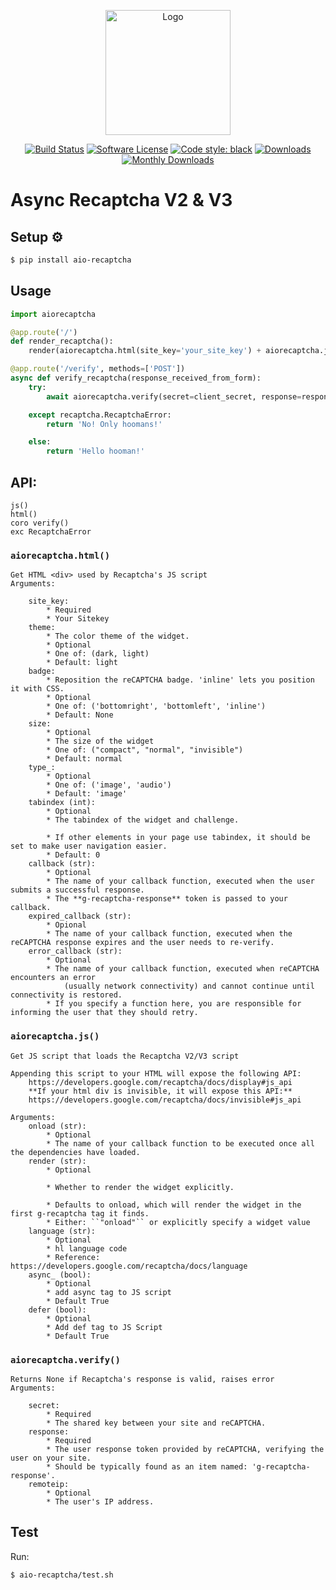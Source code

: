 <p align="center">
  <img src="https://www.iprodev.com/wp-content/uploads/fraud-bot-home.png" alt="Logo" title="AioRecaptcha" height="200" width="200"/>
  <p align="center">
    <a href="https://travis-ci.org/omarryhan/aio-recaptcha"><img alt="Build Status" src="https://travis-ci.org/omarryhan/aio-recaptcha.svg?branch=master"></a>
    <a href="https://github.com/omarryhan/aio-recaptcha"><img alt="Software License" src="https://img.shields.io/badge/license-MIT-brightgreen.svg?style=flat-square"></a>
    <a href="https://github.com/python/black"><img alt="Code style: black" src="https://img.shields.io/badge/code%20style-black-000000.svg" /></a>
    <a href="https://pepy.tech/badge/aio-recaptcha"><img alt="Downloads" src="https://pepy.tech/badge/aio-recaptcha"></a>
    <a href="https://pepy.tech/badge/aio-recaptcha/month"><img alt="Monthly Downloads" src="https://pepy.tech/badge/aio-recaptcha/month"></a>
  </p>
</p>

# Async Recaptcha V2 & V3

## Setup ⚙️

```bash
$ pip install aio-recaptcha
```

## Usage

```python 3.7
import aiorecaptcha

@app.route('/')
def render_recaptcha():
    render(aiorecaptcha.html(site_key='your_site_key') + aiorecaptcha.js())

@app.route('/verify', methods=['POST'])
async def verify_recaptcha(response_received_from_form):
    try:
        await aiorecaptcha.verify(secret=client_secret, response=response_recieved_from_form)

    except recaptcha.RecaptchaError:
        return 'No! Only hoomans!'

    else:
        return 'Hello hooman!'
```

## API:

    js()
    html()
    coro verify()
    exc RecaptchaError

### `aiorecaptcha.html()`

    Get HTML <div> used by Recaptcha's JS script
    Arguments:

        site_key:
            * Required
            * Your Sitekey
        theme:
            * The color theme of the widget.
            * Optional
            * One of: (dark, light)
            * Default: light
        badge:
            * Reposition the reCAPTCHA badge. 'inline' lets you position it with CSS.
            * Optional
            * One of: ('bottomright', 'bottomleft', 'inline')
            * Default: None
        size:
            * Optional
            * The size of the widget
            * One of: ("compact", "normal", "invisible")
            * Default: normal
        type_:
            * Optional
            * One of: ('image', 'audio')
            * Default: 'image'
        tabindex (int):
            * Optional
            * The tabindex of the widget and challenge. 
            
            * If other elements in your page use tabindex, it should be set to make user navigation easier.
            * Default: 0
        callback (str):
            * Optional
            * The name of your callback function, executed when the user submits a successful response.
            * The **g-recaptcha-response** token is passed to your callback.
        expired_callback (str):
            * Opional
            * The name of your callback function, executed when the reCAPTCHA response expires and the user needs to re-verify.
        error_callback (str):
            * Optional
            * The name of your callback function, executed when reCAPTCHA encounters an error 
                (usually network connectivity) and cannot continue until connectivity is restored.
            * If you specify a function here, you are responsible for informing the user that they should retry.

### `aiorecaptcha.js()`

    Get JS script that loads the Recaptcha V2/V3 script

    Appending this script to your HTML will expose the following API:
        https://developers.google.com/recaptcha/docs/display#js_api
        **If your html div is invisible, it will expose this API:**
        https://developers.google.com/recaptcha/docs/invisible#js_api

    Arguments:
        onload (str):
            * Optional
            * The name of your callback function to be executed once all the dependencies have loaded.
        render (str):
            * Optional
            
            * Whether to render the widget explicitly. 
              
            * Defaults to onload, which will render the widget in the first g-recaptcha tag it finds.
            * Either: ``"onload"`` or explicitly specify a widget value
        language (str):
            * Optional
            * hl language code
            * Reference: https://developers.google.com/recaptcha/docs/language
        async_ (bool):
            * Optional
            * add async tag to JS script
            * Default True
        defer (bool):
            * Optional
            * Add def tag to JS Script
            * Default True

### `aiorecaptcha.verify()`

    Returns None if Recaptcha's response is valid, raises error
    Arguments:

        secret:
            * Required
            * The shared key between your site and reCAPTCHA.
        response:
            * Required
            * The user response token provided by reCAPTCHA, verifying the user on your site.
            * Should be typically found as an item named: 'g-recaptcha-response'.
        remoteip:
            * Optional
            * The user's IP address.

## Test

Run:

```bash
$ aio-recaptcha/test.sh
```
